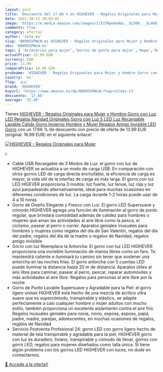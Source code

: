 ```yaml
---
layout: post
title: 'Descuento del 17.66 % en HIGHEVER - Regalos Originales para Mujer'
date: 2021-10-12 20:03:01
image: 'https://m.media-amazon.com/images/I/51YRpeAoHoL._SL500_._SL400_.jpg'
comments: true
category: ofertas
author: 'tole.es'
slug: 'B09955PWLW-es HIGHEVER - Regalos Originales para Mujer y Hombre Gorro...'
sku: 'B09955PWLW-es'
tags: [ 'Accesorios para mujer','Gorros de punto para mujer','Ropa','Ropa para mujer','Sombreros y gorras para mujer','highever','navidad', ]
actualPrice: 13.99 EUR
currency: EUR
price: 13.99
comparePrice: 16.99 EUR
prodname: 'HIGHEVER - Regalos Originales para Mujer y Hombre Gorro con Luz LED  Regalos Navidad Originales Gorro con Luz  5 LED Luz Recargable Lavable Cálido Gorro Invierno Hombre y Mujer  Regalos Amigo Invisible LED Gorro'
country: 'es'
flag: '🇪🇸'
brand: 'HIGHEVER'
buyurl: 'https://www.amazon.es/dp/B09955PWLW/?tag=tolees-21'
descuento: '17.66'
average: '15.49'
---
```


Tienes [HIGHEVER - Regalos Originales para Mujer y Hombre Gorro con Luz LED  Regalos Navidad Originales Gorro con Luz  5 LED Luz Recargable Lavable Cálido Gorro Invierno Hombre y Mujer  Regalos Amigo Invisible LED Gorro](https://www.amazon.es/dp/B09955PWLW/?tag=tolees-21) con un 17.66 % de descuento con precio de oferta de 13.99 EUR (original: 16.99 EUR) en el siguiente enlace!

[![HIGHEVER - Regalos Originales para Mujer](https://m.media-amazon.com/images/I/51YRpeAoHoL._SL500_._SL400_.jpg)](https://www.amazon.es/dp/B09955PWLW/?tag=tolees-21)

ℹ️:

- Cable USB Recargable de 3 Modos de Luz: el gorro con luz de HIGHEVER se actualiza a un modo de carga USB. En comparación con otros gorros LED de carga directa enchufable, la eficiencia de carga es mayor, la vida útil de la interfaz de carga es más larga. El gorro con luz LED HIGEVER proporciona 3 modos: luz fuerte, luz tenue, luz roja y luz azul parpadeando alternativamente, ideal para muchas ocasiones en diferentes condiciones de luz. La carga durante 1-2 horas puede usar de 4 a 10 horas
- Gorro de Diseño Elegante y Fresco con Luz: El gorro LED Supersuave y cómodo HIGHEVER agrega una función de iluminación al gorro de punto regular, que brindará comodidad además de calidez para hombres o mujeres que aman las actividades al aire libre como la pesca, el ciclismo, pasear al perro o correr. Aparatos geniales inusuales para hombres y mujeres como regalos del día de San Valentín, regalos del día del padre, regalos del día de la madre o regalos de Navidad, regalos amigo invisible
- Gorro con luz Reemplace la Antorcha: El gorro con luz LED HIGHEVER proporciona una increíble iluminación de manos libres como un faro. Te mantendrá caliente e iluminará tu camino sin tener que sostener una antorcha en las noches frías. El gorro antorcha con 5 cuentas LED puede iluminar la distancia hasta 20 m de distancia. Aparatos útiles al aire libre para caminar, pasear al perro, pescar, reparar automóviles y más actividades al aire libre. Regalos para personas al aire libre por la noche
- Gorro de Punto Lavable Supersuave y Agradable para la Piel: el gorro ligero unisex HIGHEVER está hecho de una mezcla de acrílico ultra suave que es supercómodo, transpirable y elástico, se adapta perfectamente a casi cualquier hombre o mujer adultos con mucho estilo, también proporciona un excelente aislamiento contra el aire frío. Regalos inusuales geniales para novia, novio, esposa, esposo, papá, padre, madre, parejas, adolescentes, en muchas ocasiones de regalos, regalos de Navidad
- Servicio Postventa Profesional 24: gorro LED con gorro ligero hecho de material de tela transpirable y agradable para la piel, HIGHEVER gorro con luz es duradero, liviano, transpirable y cómodo de llevar, gorros con gorro LED, regalos para mujeres diseñados como talla única. Si tiene algún problema con los gorros LED HIGHEVER con luces, no dude en contactarnos.

[🛒 Accede a la oferta!!](https://www.amazon.es/dp/B09955PWLW/?tag=tolees-21)
